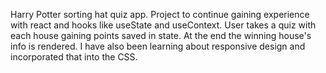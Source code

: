 Harry Potter sorting hat quiz app. Project to continue gaining experience with react and hooks like useState and useContext. 
User takes a quiz with each house gaining points saved in state. At the end the winning house's info is rendered.
I have also been learning about responsive design and incorporated that into the CSS. 
